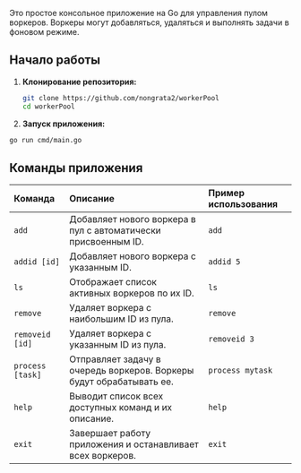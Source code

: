 Это простое консольное приложение на Go для управления пулом воркеров. Воркеры могут добавляться, удаляться и выполнять задачи в фоновом режиме.

## Начало работы

1.  **Клонирование репозитория:**
    ```sh
    git clone https://github.com/nongrata2/workerPool
    cd workerPool
    ```
    
2.  **Запуск приложения:**
  ```sh
  go run cmd/main.go
  ```

## Команды приложения

| Команда           | Описание                                                          | Пример использования      |
| :---------------- | :---------------------------------------------------------------- | :------------------------ |
| `add`             | Добавляет нового воркера в пул с автоматически присвоенным ID.    | `add`                     |
| `addid [id]`      | Добавляет нового воркера с указанным ID.                          | `addid 5`                 |
| `ls`              | Отображает список активных воркеров по их ID.                     | `ls`                      |
| `remove`          | Удаляет воркера с наибольшим ID из пула.                         | `remove`                  |
| `removeid [id]`   | Удаляет воркера с указанным ID из пула.                          | `removeid 3`              |
| `process [task]`  | Отправляет задачу в очередь воркеров. Воркеры будут обрабатывать ее. | `process mytask`   |
| `help`            | Выводит список всех доступных команд и их описание.               | `help`                    |
| `exit`            | Завершает работу приложения и останавливает всех воркеров.       | `exit`                    |
